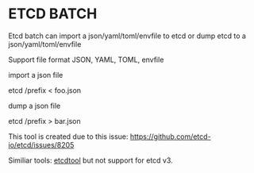 # ETCD BATCH


Etcd batch can import a json/yaml/toml/envfile to etcd or dump etcd to a json/yaml/toml/envfile

Support file format JSON, YAML, TOML, envfile

import a json file

etcd /prefix < foo.json

dump a json file

etcd /prefix > bar.json


This tool is created due to this issue: https://github.com/etcd-io/etcd/issues/8205

Similiar tools: [etcdtool](https://github.com/mickep76/etcdtool)   but not support for etcd v3.

